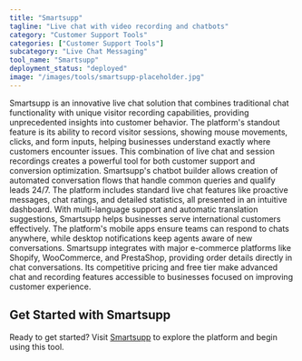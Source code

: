 ```yaml
---
title: "Smartsupp"
tagline: "Live chat with video recording and chatbots"
category: "Customer Support Tools"
categories: ["Customer Support Tools"]
subcategory: "Live Chat Messaging"
tool_name: "Smartsupp"
deployment_status: "deployed"
image: "/images/tools/smartsupp-placeholder.jpg"
---
```

Smartsupp is an innovative live chat solution that combines traditional chat functionality with unique visitor recording capabilities, providing unprecedented insights into customer behavior. The platform's standout feature is its ability to record visitor sessions, showing mouse movements, clicks, and form inputs, helping businesses understand exactly where customers encounter issues. This combination of live chat and session recordings creates a powerful tool for both customer support and conversion optimization. Smartsupp's chatbot builder allows creation of automated conversation flows that handle common queries and qualify leads 24/7. The platform includes standard live chat features like proactive messages, chat ratings, and detailed statistics, all presented in an intuitive dashboard. With multi-language support and automatic translation suggestions, Smartsupp helps businesses serve international customers effectively. The platform's mobile apps ensure teams can respond to chats anywhere, while desktop notifications keep agents aware of new conversations. Smartsupp integrates with major e-commerce platforms like Shopify, WooCommerce, and PrestaShop, providing order details directly in chat conversations. Its competitive pricing and free tier make advanced chat and recording features accessible to businesses focused on improving customer experience.
## Get Started with Smartsupp

Ready to get started? Visit [Smartsupp](https://smartsupp.com) to explore the platform and begin using this tool.
